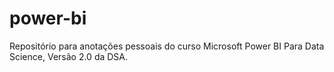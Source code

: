 # power-bi
Repositório para anotações pessoais do curso Microsoft Power BI Para Data Science, Versão 2.0 da DSA.
